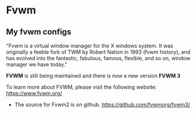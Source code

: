 # Fvwm
## My fvwm configs

"Fvwm is a virtual window manager for the X windows system. It was originally a feeble fork of TWM by Robert Nation in 1993 (fvwm history), and has evolved into the fantastic, fabulous, famous, flexible, and so on, window manager we have today."

**FVWM** is still being maintained and there is now a new version **FVWM 3**

To learn more about FVWM, please visit the following website: https://www.fvwm.org/

* The source for Fvwm2 is on github. https://github.com/fvwmorg/fvwm3/
